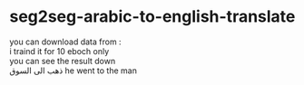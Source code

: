 # seg2seg-arabic-to-english-translate
you can download data from :                                                             
i traind it for 10 eboch only                                          
you can see the result down                                                                        
ذهب الى السوق
he went to the man                                                                                      
